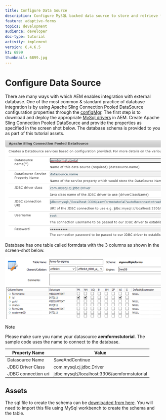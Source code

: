 ```yaml
---
title: Configure Data Source
description: Configure MySQL backed data source to store and retrieve form data
feature: adaptive-forms
topics: development
audience: developer
doc-type: tutorial
activity: implement
version: 6.4,6.5
kt: 6899
thumbnail: 6899.jpg
---
```

# Configure Data Source

There are many ways with which AEM enables integration with external database. One of the most common & standard practice of database integration is by using Apache Sling Connection Pooled DataSource configuration properties through the [configMgr](http://localhost:4502/system/console/configMgr).
The first step is to download and deploy the appropriate [MySql drivers](https://mvnrepository.com/artifact/mysql/mysql-connector-java) in AEM.
Create Apache Sling Connection Pooled DataSource and provide the properties as specified in the screen shot below. The database schema is provided to you as part of this tutorial assets.

![data-source](assets/data-source.PNG)

Database has one table called formdata with the 3 columns as shown in the screen-shot below.

![data-base](assets/data-base.PNG) 


>[!NOTE]
>Please make sure you name your datasource **aemformstutorial**. The sample code uses the name to connect to the database.

Property Name| Value
------------------------|---------------------------------------
Datasource Name| SaveAndContinue
JDBC Driver Class| com.mysql.cj.jdbc.Driver
JDBC connection uri| jdbc:mysql://localhost:3306/aemformstutorial

## Assets

The sql file to create the schema can be [downloaded from here](assets/sign-multiple-forms.sql). You will need to import this file using MySql workbench to create the schema and the table.



